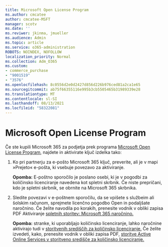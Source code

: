 ```yaml
---
title: Microsoft Open License Program
ms.author: cmcatee
author: cmcatee-MSFT
manager: scotv
ms.date: ''
ms.reviwer: jkinma, jmueller
ms.audience: Admin
ms.topic: article
ms.service: o365-administration
ROBOTS: NOINDEX, NOFOLLOW
localization_priority: Normal
ms.collection: Adm_O365
ms.custom:
- commerce_purchase
- "9001519"
- "3576"
ms.openlocfilehash: 8c0556d2e0d2427d856d226b976ced81a2ca1e65
ms.sourcegitcommit: ab75f66355116e995b3cb5505465b31989339e28
ms.translationtype: MT
ms.contentlocale: sl-SI
ms.lasthandoff: 08/13/2021
ms.locfileid: "58322081"
---
```

# <a name="microsoft-open-license-program"></a>Microsoft Open License Program

Če ste kupili Microsoft 365 za podjetja prek programa [Microsoft Open License Program](https://go.microsoft.com/fwlink/p/?LinkID=613298), najdete in aktivirate ključ izdelka tako:

1. Ko pri partnerju za e-pošto Microsoft 365 ključ, preverite, ali je v mapi »Prejeto« e-pošta, ki vsebuje povezavo za aktiviranje.

    **Opomba:** E-poštno sporočilo je poslano osebi, ki je v pogodbi za količinsko licenciranje navedena kot spletni skrbnik. Če niste prepričani, kdo je spletni skrbnik, se obrnite na Microsoft 365 skrbnika.
1. Sledite povezavi v e-poštnem sporočilu, da se vpišete s službeim ali šolskim računom, sprejmete licenčno pogodbo Open in podaljšate naročnino. Če želite navodila po korakih, prenesite vodnik v obliki zapisa PDF Aktiviranje [spletnih storitev: Microsoft 365 naročnino.](https://go.microsoft.com/fwlink/p/?LinkId=618100)

    **Opomba:** stranke, ki uporabljajo količinsko licenciranje, lahko naročnine aktivirajo tudi v [storitvenih središčih za količinsko licenciranje.](https://go.microsoft.com/fwlink/p/?LinkID=282016) Če želite izvedeti, kako, prenesite vodnik v obliki zapisa PDF, [storitve Active Online Services v storitveno središče za količinsko licenciranje.](https://go.microsoft.com/fwlink/p/?LinkId=618096)
